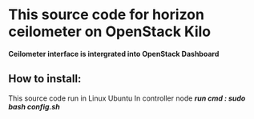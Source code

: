 # This source code for horizon ceilometer on OpenStack Kilo
**Ceilometer interface is intergrated into OpenStack Dashboard**

## How to install:
This source code run in Linux Ubuntu
In controller node
**_run cmd : sudo bash config.sh_**
